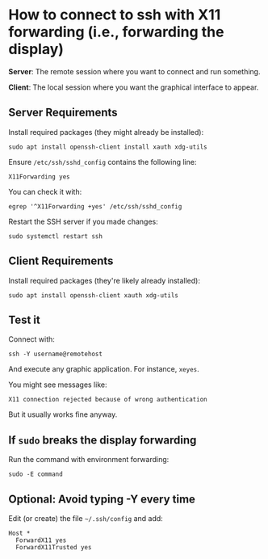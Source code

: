 # How to connect to ssh with X11 forwarding (i.e., forwarding the display)

**Server**: The remote session where you want to connect and run something.

**Client**: The local session where you want the graphical interface to appear.

## Server Requirements

Install required packages (they might already be installed):

    sudo apt install openssh-client install xauth xdg-utils

Ensure `/etc/ssh/sshd_config` contains the following line:

    X11Forwarding yes

You can check it with:

    egrep '^X11Forwarding +yes' /etc/ssh/sshd_config
    
Restart the SSH server if you made changes:

    sudo systemctl restart ssh

## Client Requirements

Install required packages (they're likely already installed):

    sudo apt install openssh-client xauth xdg-utils

## Test it 

Connect with:

    ssh -Y username@remotehost 

And execute any graphic application. For instance, `xeyes`.

You might see messages like:

    X11 connection rejected because of wrong authentication

But it usually works fine anyway.

## If `sudo` breaks the display forwarding

Run the command with environment forwarding:

    sudo -E command 

## Optional: Avoid typing -Y every time

Edit (or create) the file `~/.ssh/config` and add:

    Host *
      ForwardX11 yes
      ForwardX11Trusted yes

